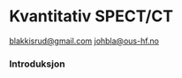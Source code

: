 # Kvantitativ SPECT/CT
blakkisrud@gmail.com
johbla@ous-hf.no

### Introduksjon


<!--stackedit_data:
eyJoaXN0b3J5IjpbLTYzOTQwMjI4NCwtMTAwODU0ODExNF19
-->